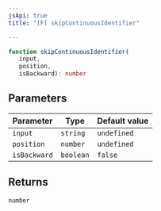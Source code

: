 ```yaml
---
jsApi: true
title: "[F] skipContinuousIdentifier"

---
```

```ts
function skipContinuousIdentifier(
   input, 
   position, 
   isBackward): number
```

## Parameters

| Parameter | Type | Default value |
| ------ | ------ | ------ |
| `input` | `string` | `undefined` |
| `position` | `number` | `undefined` |
| `isBackward` | `boolean` | `false` |

## Returns

`number`
